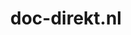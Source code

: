 ---
layout: post
title:  "doc-direkt.nl"
internal_url:  "/data/doc-direkt.nl.html"
categories: dutchgov
---